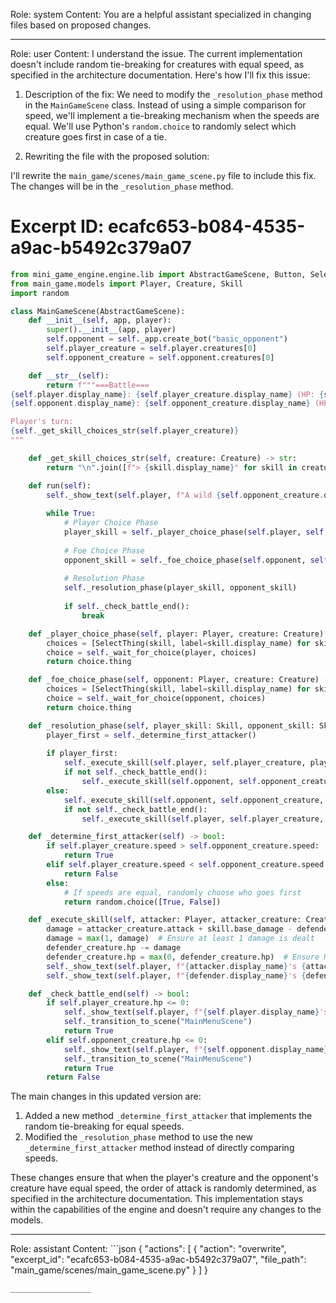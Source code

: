 Role: system
Content: You are a helpful assistant specialized in changing files based on proposed changes.
__________________
Role: user
Content: I understand the issue. The current implementation doesn't include random tie-breaking for creatures with equal speed, as specified in the architecture documentation. Here's how I'll fix this issue:

1. Description of the fix:
   We need to modify the `_resolution_phase` method in the `MainGameScene` class. Instead of using a simple comparison for speed, we'll implement a tie-breaking mechanism when the speeds are equal. We'll use Python's `random.choice` to randomly select which creature goes first in case of a tie.

2. Rewriting the file with the proposed solution:

I'll rewrite the `main_game/scenes/main_game_scene.py` file to include this fix. The changes will be in the `_resolution_phase` method.

# Excerpt ID: ecafc653-b084-4535-a9ac-b5492c379a07
```python main_game/scenes/main_game_scene.py
from mini_game_engine.engine.lib import AbstractGameScene, Button, SelectThing
from main_game.models import Player, Creature, Skill
import random

class MainGameScene(AbstractGameScene):
    def __init__(self, app, player):
        super().__init__(app, player)
        self.opponent = self._app.create_bot("basic_opponent")
        self.player_creature = self.player.creatures[0]
        self.opponent_creature = self.opponent.creatures[0]

    def __str__(self):
        return f"""===Battle===
{self.player.display_name}: {self.player_creature.display_name} (HP: {self.player_creature.hp}/{self.player_creature.max_hp})
{self.opponent.display_name}: {self.opponent_creature.display_name} (HP: {self.opponent_creature.hp}/{self.opponent_creature.max_hp})

Player's turn:
{self._get_skill_choices_str(self.player_creature)}
"""

    def _get_skill_choices_str(self, creature: Creature) -> str:
        return "\n".join([f"> {skill.display_name}" for skill in creature.skills])

    def run(self):
        self._show_text(self.player, f"A wild {self.opponent_creature.display_name} appeared!")
        
        while True:
            # Player Choice Phase
            player_skill = self._player_choice_phase(self.player, self.player_creature)
            
            # Foe Choice Phase
            opponent_skill = self._foe_choice_phase(self.opponent, self.opponent_creature)
            
            # Resolution Phase
            self._resolution_phase(player_skill, opponent_skill)
            
            if self._check_battle_end():
                break

    def _player_choice_phase(self, player: Player, creature: Creature) -> Skill:
        choices = [SelectThing(skill, label=skill.display_name) for skill in creature.skills]
        choice = self._wait_for_choice(player, choices)
        return choice.thing

    def _foe_choice_phase(self, opponent: Player, creature: Creature) -> Skill:
        choices = [SelectThing(skill, label=skill.display_name) for skill in creature.skills]
        choice = self._wait_for_choice(opponent, choices)
        return choice.thing

    def _resolution_phase(self, player_skill: Skill, opponent_skill: Skill):
        player_first = self._determine_first_attacker()
        
        if player_first:
            self._execute_skill(self.player, self.player_creature, player_skill, self.opponent, self.opponent_creature)
            if not self._check_battle_end():
                self._execute_skill(self.opponent, self.opponent_creature, opponent_skill, self.player, self.player_creature)
        else:
            self._execute_skill(self.opponent, self.opponent_creature, opponent_skill, self.player, self.player_creature)
            if not self._check_battle_end():
                self._execute_skill(self.player, self.player_creature, player_skill, self.opponent, self.opponent_creature)

    def _determine_first_attacker(self) -> bool:
        if self.player_creature.speed > self.opponent_creature.speed:
            return True
        elif self.player_creature.speed < self.opponent_creature.speed:
            return False
        else:
            # If speeds are equal, randomly choose who goes first
            return random.choice([True, False])

    def _execute_skill(self, attacker: Player, attacker_creature: Creature, skill: Skill, defender: Player, defender_creature: Creature):
        damage = attacker_creature.attack + skill.base_damage - defender_creature.defense
        damage = max(1, damage)  # Ensure at least 1 damage is dealt
        defender_creature.hp -= damage
        defender_creature.hp = max(0, defender_creature.hp)  # Ensure HP doesn't go below 0
        self._show_text(self.player, f"{attacker.display_name}'s {attacker_creature.display_name} used {skill.display_name}!")
        self._show_text(self.player, f"{defender.display_name}'s {defender_creature.display_name} took {damage} damage!")

    def _check_battle_end(self) -> bool:
        if self.player_creature.hp <= 0:
            self._show_text(self.player, f"{self.player.display_name}'s {self.player_creature.display_name} fainted! You lose!")
            self._transition_to_scene("MainMenuScene")
            return True
        elif self.opponent_creature.hp <= 0:
            self._show_text(self.player, f"{self.opponent.display_name}'s {self.opponent_creature.display_name} fainted! You win!")
            self._transition_to_scene("MainMenuScene")
            return True
        return False
```

The main changes in this updated version are:

1. Added a new method `_determine_first_attacker` that implements the random tie-breaking for equal speeds.
2. Modified the `_resolution_phase` method to use the new `_determine_first_attacker` method instead of directly comparing speeds.

These changes ensure that when the player's creature and the opponent's creature have equal speed, the order of attack is randomly determined, as specified in the architecture documentation. This implementation stays within the capabilities of the engine and doesn't require any changes to the models.
__________________
Role: assistant
Content: ```json
{
  "actions": [
    {
      "action": "overwrite",
      "excerpt_id": "ecafc653-b084-4535-a9ac-b5492c379a07",
      "file_path": "main_game/scenes/main_game_scene.py"
    }
  ]
}
```
__________________
